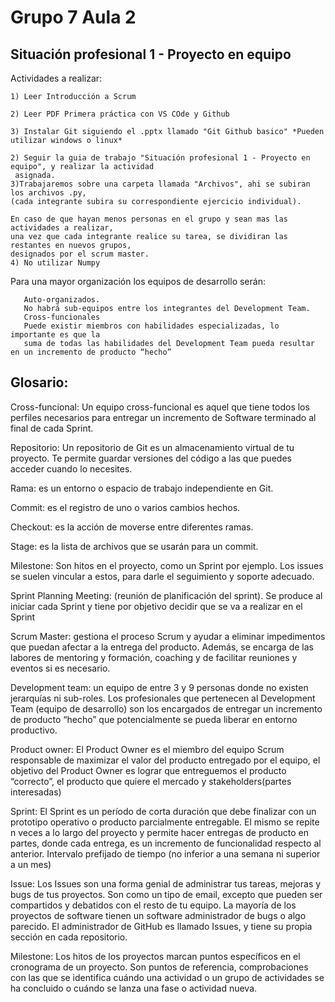 # Grupo 7 Aula 2

##  Situación profesional 1 - Proyecto en equipo

 Actividades a realizar:

    1) Leer Introducción a Scrum

    2) Leer PDF Primera práctica con VS COde y Github
    
    3) Instalar Git siguiendo el .pptx llamado "Git Github basico" *Pueden utilizar windows o linux*

    2) Seguir la guia de trabajo "Situación profesional 1 - Proyecto en equipo", y realizar la actividad
     asignada.
    3)Trabajaremos sobre una carpeta llamada "Archivos", ahi se subiran los archivos .py,  
    (cada integrante subira su correspondiente ejercicio individual).

    En caso de que hayan menos personas en el grupo y sean mas las actividades a realizar,
    una vez que cada integrante realice su tarea, se dividiran las restantes en nuevos grupos,
    designados por el scrum master.
    4) No utilizar Numpy

Para una mayor organización los equipos de desarrollo serán: 


       Auto-organizados.
       No habrá sub-equipos entre los integrantes del Development Team.
       Cross-funcionales
       Puede existir miembros con habilidades especializadas, lo importante es que la 
       suma de todas las habilidades del Development Team pueda resultar en un incremento de producto “hecho”

 ## Glosario:

Cross-funcional: Un equipo cross-funcional es aquel que tiene todos los perfiles necesarios para entregar un 
incremento de Software terminado al final de cada Sprint.

Repositorio: Un repositorio de Git es un almacenamiento virtual de tu proyecto. Te permite guardar versiones 
del código a las que puedes acceder cuando lo necesites.

Rama: es un entorno o espacio de trabajo independiente en Git.

Commit: es el registro de uno o varios cambios hechos.

Checkout: es la acción de moverse entre diferentes ramas.

Stage: es la lista de archivos que se usarán para un commit.

Milestone: Son hitos en el proyecto, como un Sprint por ejemplo. Los issues se suelen vincular a estos, para darle el seguimiento y soporte adecuado.

Sprint Planning Meeting: (reunión de planificación del sprint). Se produce al iniciar cada Sprint y tiene por objetivo decidir que se va a realizar en el Sprint

Scrum Master: gestiona el proceso Scrum y ayudar a eliminar impedimentos que puedan afectar a la entrega del producto. Además, se encarga de las labores de mentoring y formación, coaching y de facilitar reuniones y  eventos si es necesario.

Development team: un equipo de entre 3 y 9 personas donde no existen jerarquías ni sub-roles. Los profesionales que pertenecen al Development Team (equipo de desarrollo) son los encargados de  entregar un incremento de producto “hecho” que potencialmente se pueda liberar en entorno productivo. 
   

Product owner: El Product Owner es el miembro del equipo Scrum responsable de maximizar el valor del producto  entregado por el equipo, el objetivo del Product Owner es lograr que entreguemos el producto “correcto”, el producto que quiere el mercado y stakeholders(partes interesadas)
    
Sprint: El Sprint es un período de corta duración que debe finalizar con un prototipo operativo o producto  parcialmente entregable. El mismo se repite n veces a lo largo del proyecto y permite hacer entregas de  producto en partes, donde cada entrega, es un incremento de funcionalidad respecto al anterior. Intervalo  prefijado de tiempo (no inferior a una semana ni superior a un mes)

Issue: Los Issues son una forma genial de administrar tus tareas, mejoras y bugs de tus proyectos. Son como un tipo de email, excepto que pueden ser compartidos y debatidos con el resto de tu equipo. La mayoría de los proyectos de software tienen un software administrador de bugs o algo parecido. El administrador de GitHub  es llamado Issues, y tiene su propia sección en cada repositorio.

Milestone: Los hitos de los proyectos marcan puntos específicos en el cronograma de un proyecto. Son puntos de referencia, comprobaciones con las que se identifica cuándo una actividad o un grupo de actividades se ha concluido o cuándo se lanza una fase o actividad nueva.
